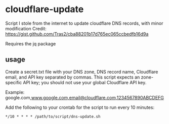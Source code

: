 # cloudflare-update
Script I stole from the internet to update cloudflare DNS records, with minor modification
Credit:  https://gist.github.com/Tras2/cba88201b17d765ec065ccbedfb16d9a

Requires the jq package

## usage
Create a secret.txt file with your DNS zone, DNS record name, Cloudflare email, and API key separated by commas. This script expects an zone-specific API key; you should not use your global Cloudflare API key.

Example: google.com,www.google.com,email@cloudflare.com,1234567890ABCDEFG


Add the following to your crontab for the script to run every 10 minutes:
```
*/10 * * * * /path/to/script/dns-update.sh
```


